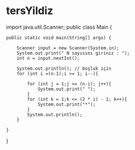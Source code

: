 # tersYildiz
import java.util.Scanner;
public class Main {

    public static void main(String[] args) {

        Scanner input = new Scanner(System.in);
        System.out.print(" N sayısını giriniz : ");
        int n = input.nextInt();
        
        System.out.println(); // boşluk için
        for (int i =(n-1);i >= 1; i--){         

            for (int j = 1;j <= (n-i); j++){       
                System.out.print(" ");
            }
            for (int k = 1;k <= (2 * i) - 1; k++){   
                System.out.print("*");
            }
            System.out.println();
        }
        
    }
}
